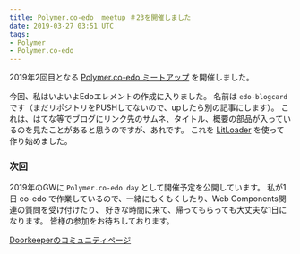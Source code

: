 ```yaml
---
title: Polymer.co-edo  meetup ＃23を開催しました
date: 2019-03-27 03:51 UTC
tags:
- Polymer
- Polymer.co-edo
---
```


2019年2回目となる [Polymer.co-edo ミートアップ](https://polymercoedo.doorkeeper.jp/events/88769) を開催しました。

今回、私はいよいよEdoエレメントの作成に入りました。
名前は `edo-blogcard` です（まだリポジトリをPUSHしてないので、upしたら別の記事にします）。
これは、はてな等でブログにリンク先のサムネ、タイトル、概要の部品が入っているのを見たことがあると思うのですが、あれです。
これを [LitLoader](https://github.com/PolymerX/lit-loader) を使って作り始めました。


### 次回

2019年のGWに `Polymer.co-edo day` として開催予定を公開しています。
私が1日 co-edo で作業しているので、一緒にもくもくしたり、Web Components関連の質問を受け付けたり、
好きな時間に来て、帰ってもらっても大丈夫な1日になります。
皆様の参加をお待ちしております。

[Doorkeeperのコミュニティページ](https://polymercoedo.doorkeeper.jp/)

